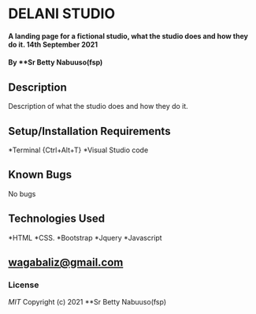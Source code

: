 # DELANI STUDIO
#### A landing page for a fictional studio, what the studio does and how they do it. 14th September 2021
#### By **Sr Betty Nabuuso(fsp)
## Description
Description of what the studio does and how they do it.
## Setup/Installation Requirements
*Terminal {Ctrl+Alt+T}
*Visual Studio code
## Known Bugs
No bugs
## Technologies Used
*HTML 
*CSS. 
*Bootstrap
*Jquery
*Javascript
## wagabaliz@gmail.com
### License
*MIT*
Copyright (c) 2021 **Sr Betty Nabuuso(fsp)
  
